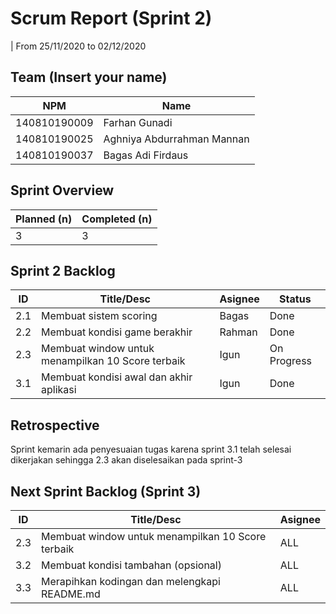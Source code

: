 # Scrum Report (Sprint 2)
| From 25/11/2020 to 02/12/2020

## Team (Insert your name)
| NPM           | Name        |
| ------------- |-------------|
| 140810190009  | Farhan Gunadi    |
| 140810190025  | Aghniya Abdurrahman Mannan    |
| 140810190037  | Bagas Adi Firdaus |

## Sprint Overview
| Planned (n)   | Completed (n) |
| ------------- |-------------- |
| 3             | 3             |

## Sprint 2 Backlog

| ID  | Title/Desc | Asignee | Status |
| --- | ---------- | ------- | ------ |
| 2.1 | Membuat sistem scoring | Bagas | Done | 
| 2.2 | Membuat kondisi game berakhir | Rahman | Done |
| 2.3 | Membuat window untuk menampilkan 10 Score terbaik | Igun | On Progress |
| 3.1 | Membuat kondisi awal dan akhir aplikasi | Igun | Done |

## Retrospective 

Sprint kemarin ada penyesuaian tugas karena sprint 3.1 telah selesai dikerjakan sehingga 2.3 akan diselesaikan pada sprint-3

## Next Sprint Backlog (Sprint 3)
| ID  | Title/Desc | Asignee | 
| --- | ---------- | ------- | 
| 2.3 | Membuat window untuk menampilkan 10 Score terbaik | ALL |
| 3.2 | Membuat kondisi tambahan (opsional) | ALL |
| 3.3 | Merapihkan kodingan dan melengkapi README.md | ALL |